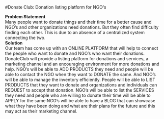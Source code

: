 #Donate Club: Donation listing platform for NGO's

**Problem Statement**
<br>
Many people want to donate things and their time for a better cause and
NGO’s and other organizations need donations. But they often find difficulty
finding each other. This is due to an absence of a centralized system
connecting the two.
<br>
**Solution**
<br>
Our team has come up with an ONLINE PLATFORM that will help to connect
the people who want to donate and NGO’s who want their donations.
DonateClub will provide a listing platform for donations and services, a
marketing channel and an encouraging environment for more donations and
help.
NGO’s will be able to ADD PRODUCTS they need and people will be able to
contact the NGO when they want to DONATE the same. And NGO’s will be
able to manage the inventory efficiently.
People will be able to LIST PRODUCTS that they want to donate and
organizations and individuals can REQUEST to accept that donation.
NGO’s will be able to list the SERVICES they need and people who are willing
to donate their time will be able to APPLY for the same
NGO’s will be able to have a BLOG that can showcase what they have been
doing and what are their plans for the future and this may act as their
marketing channel.
